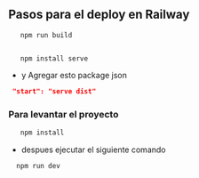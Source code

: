 ## Pasos para el deploy en Railway
```git
   npm run build


   npm install serve
```

* y Agregar esto package json
```json
 "start": "serve dist"
```

### Para levantar el proyecto

```bash
   npm install
```
* despues ejecutar el siguiente comando

```bash
  npm run dev
```